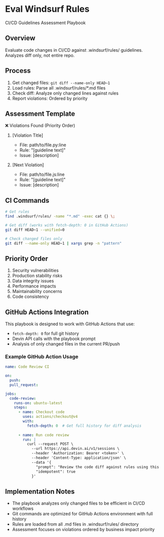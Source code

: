 # Eval Windsurf Rules

CI/CD Guidelines Assessment Playbook

## Overview
Evaluate code changes in CI/CD against .windsurf/rules/ guidelines. Analyzes diff only, not entire repo.

## Process
1. Get changed files: `git diff --name-only HEAD~1`
2. Load rules: Parse all .windsurf/rules/*.md files
3. Check diff: Analyze only changed lines against rules
4. Report violations: Ordered by priority

## Assessment Template
❌ Violations Found (Priority Order)

1. [Violation Title]
   - File: path/to/file.py:line
   - Rule: "[guideline text]"
   - Issue: [description]

2. [Next Violation]
   - File: path/to/file.js:line  
   - Rule: "[guideline text]"
   - Issue: [description]

## CI Commands
```bash
# Get rules
find .windsurf/rules/ -name "*.md" -exec cat {} \;

# Get diff (works with fetch-depth: 0 in GitHub Actions)
git diff HEAD~1 --unified=0

# Check changed files only
git diff --name-only HEAD~1 | xargs grep -n "pattern"
```

## Priority Order
1. Security vulnerabilities
2. Production stability risks
3. Data integrity issues
4. Performance impacts
5. Maintainability concerns
6. Code consistency

## GitHub Actions Integration
This playbook is designed to work with GitHub Actions that use:
- `fetch-depth: 0` for full git history
- Devin API calls with the playbook prompt
- Analysis of only changed files in the current PR/push

### Example GitHub Action Usage
```yaml
name: Code Review CI

on: 
  push:
  pull_request:

jobs:
  code-review:
    runs-on: ubuntu-latest
    steps:
      - name: Checkout code
        uses: actions/checkout@v4
        with:
          fetch-depth: 0  # Get full history for diff analysis
      
      - name: Run code review
        run: |
          curl --request POST \
            --url https://api.devin.ai/v1/sessions \
            --header 'Authorization: Bearer <token>' \
            --header 'Content-Type: application/json' \
            --data '{
              "prompt": "Review the code diff against rules using this playbook",
              "idempotent": true
            }'
```

## Implementation Notes
- The playbook analyzes only changed files to be efficient in CI/CD workflows
- Git commands are optimized for GitHub Actions environment with full history
- Rules are loaded from all .md files in .windsurf/rules/ directory
- Assessment focuses on violations ordered by business impact priority
